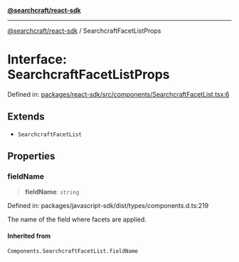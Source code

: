 [**@searchcraft/react-sdk**](../README.md)

***

[@searchcraft/react-sdk](../globals.md) / SearchcraftFacetListProps

# Interface: SearchcraftFacetListProps

Defined in: [packages/react-sdk/src/components/SearchcraftFacetList.tsx:6](https://bitbucket.org/madebychalk/searchcraft-javascript-sdks/src/13d0fd25669057ec4d2ef62d1e5c7048e667a0f0/packages/react-sdk/src/components/SearchcraftFacetList.tsx#lines-6)

## Extends

- `SearchcraftFacetList`

## Properties

### fieldName

> **fieldName**: `string`

Defined in: packages/javascript-sdk/dist/types/components.d.ts:219

The name of the field where facets are applied.

#### Inherited from

`Components.SearchcraftFacetList.fieldName`
